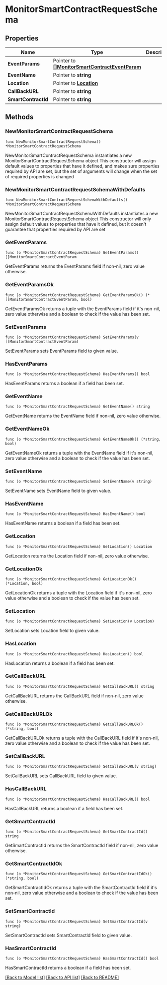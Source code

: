 # MonitorSmartContractRequestSchema

## Properties

Name | Type | Description | Notes
------------ | ------------- | ------------- | -------------
**EventParams** | Pointer to [**[]MonitorSmartContractEventParam**](MonitorSmartContractEventParam.md) |  | [optional] 
**EventName** | Pointer to **string** |  | [optional] 
**Location** | Pointer to [**Location**](Location.md) |  | [optional] 
**CallBackURL** | Pointer to **string** |  | [optional] 
**SmartContractId** | Pointer to **string** |  | [optional] 

## Methods

### NewMonitorSmartContractRequestSchema

`func NewMonitorSmartContractRequestSchema() *MonitorSmartContractRequestSchema`

NewMonitorSmartContractRequestSchema instantiates a new MonitorSmartContractRequestSchema object
This constructor will assign default values to properties that have it defined,
and makes sure properties required by API are set, but the set of arguments
will change when the set of required properties is changed

### NewMonitorSmartContractRequestSchemaWithDefaults

`func NewMonitorSmartContractRequestSchemaWithDefaults() *MonitorSmartContractRequestSchema`

NewMonitorSmartContractRequestSchemaWithDefaults instantiates a new MonitorSmartContractRequestSchema object
This constructor will only assign default values to properties that have it defined,
but it doesn't guarantee that properties required by API are set

### GetEventParams

`func (o *MonitorSmartContractRequestSchema) GetEventParams() []MonitorSmartContractEventParam`

GetEventParams returns the EventParams field if non-nil, zero value otherwise.

### GetEventParamsOk

`func (o *MonitorSmartContractRequestSchema) GetEventParamsOk() (*[]MonitorSmartContractEventParam, bool)`

GetEventParamsOk returns a tuple with the EventParams field if it's non-nil, zero value otherwise
and a boolean to check if the value has been set.

### SetEventParams

`func (o *MonitorSmartContractRequestSchema) SetEventParams(v []MonitorSmartContractEventParam)`

SetEventParams sets EventParams field to given value.

### HasEventParams

`func (o *MonitorSmartContractRequestSchema) HasEventParams() bool`

HasEventParams returns a boolean if a field has been set.

### GetEventName

`func (o *MonitorSmartContractRequestSchema) GetEventName() string`

GetEventName returns the EventName field if non-nil, zero value otherwise.

### GetEventNameOk

`func (o *MonitorSmartContractRequestSchema) GetEventNameOk() (*string, bool)`

GetEventNameOk returns a tuple with the EventName field if it's non-nil, zero value otherwise
and a boolean to check if the value has been set.

### SetEventName

`func (o *MonitorSmartContractRequestSchema) SetEventName(v string)`

SetEventName sets EventName field to given value.

### HasEventName

`func (o *MonitorSmartContractRequestSchema) HasEventName() bool`

HasEventName returns a boolean if a field has been set.

### GetLocation

`func (o *MonitorSmartContractRequestSchema) GetLocation() Location`

GetLocation returns the Location field if non-nil, zero value otherwise.

### GetLocationOk

`func (o *MonitorSmartContractRequestSchema) GetLocationOk() (*Location, bool)`

GetLocationOk returns a tuple with the Location field if it's non-nil, zero value otherwise
and a boolean to check if the value has been set.

### SetLocation

`func (o *MonitorSmartContractRequestSchema) SetLocation(v Location)`

SetLocation sets Location field to given value.

### HasLocation

`func (o *MonitorSmartContractRequestSchema) HasLocation() bool`

HasLocation returns a boolean if a field has been set.

### GetCallBackURL

`func (o *MonitorSmartContractRequestSchema) GetCallBackURL() string`

GetCallBackURL returns the CallBackURL field if non-nil, zero value otherwise.

### GetCallBackURLOk

`func (o *MonitorSmartContractRequestSchema) GetCallBackURLOk() (*string, bool)`

GetCallBackURLOk returns a tuple with the CallBackURL field if it's non-nil, zero value otherwise
and a boolean to check if the value has been set.

### SetCallBackURL

`func (o *MonitorSmartContractRequestSchema) SetCallBackURL(v string)`

SetCallBackURL sets CallBackURL field to given value.

### HasCallBackURL

`func (o *MonitorSmartContractRequestSchema) HasCallBackURL() bool`

HasCallBackURL returns a boolean if a field has been set.

### GetSmartContractId

`func (o *MonitorSmartContractRequestSchema) GetSmartContractId() string`

GetSmartContractId returns the SmartContractId field if non-nil, zero value otherwise.

### GetSmartContractIdOk

`func (o *MonitorSmartContractRequestSchema) GetSmartContractIdOk() (*string, bool)`

GetSmartContractIdOk returns a tuple with the SmartContractId field if it's non-nil, zero value otherwise
and a boolean to check if the value has been set.

### SetSmartContractId

`func (o *MonitorSmartContractRequestSchema) SetSmartContractId(v string)`

SetSmartContractId sets SmartContractId field to given value.

### HasSmartContractId

`func (o *MonitorSmartContractRequestSchema) HasSmartContractId() bool`

HasSmartContractId returns a boolean if a field has been set.


[[Back to Model list]](../README.md#documentation-for-models) [[Back to API list]](../README.md#documentation-for-api-endpoints) [[Back to README]](../README.md)


